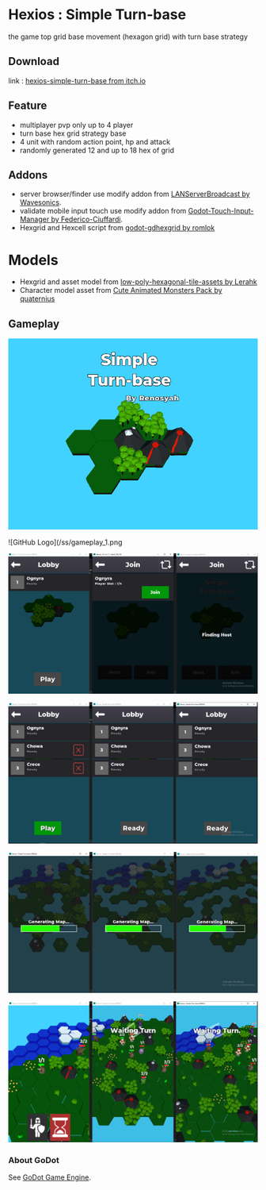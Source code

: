 # Hexios : Simple Turn-base

the game top grid base movement (hexagon grid) with turn base strategy


## Download
link : [hexios-simple-turn-base from itch.io](https://renosyah.itch.io/hexios-simple-turn-base)


## Feature
- multiplayer pvp only up to 4 player
- turn base hex grid strategy base
- 4 unit with random action point, hp and attack
- randomly generated 12 and up to 18 hex of grid



## Addons
- server browser/finder use modify addon from [LANServerBroadcast by Wavesonics](https://github.com/Wavesonics/LANServerBroadcast).
- validate mobile input touch use modify addon from [Godot-Touch-Input-Manager by Federico-Ciuffardi](https://github.com/Federico-Ciuffardi/Godot-Touch-Input-Manager).
- Hexgrid and Hexcell script from [godot-gdhexgrid by romlok](https://github.com/romlok/godot-gdhexgrid)



# Models
- Hexgrid and asset model from [low-poly-hexagonal-tile-assets by Lerahk](https://lerahk.itch.io/low-poly-hexagonal-tile-assets)
- Character model asset from [Cute Animated Monsters Pack by quaternius](https://quaternius.com/packs/cutemonsters.html)



## Gameplay
![GitHub Logo](/ss/cover.png)



![GitHub Logo](/ss/gameplay_1.png


![GitHub Logo](/ss/gameplay_2.png)



![GitHub Logo](/ss/gameplay_3.png)



![GitHub Logo](/ss/gameplay_4.png)



![GitHub Logo](/ss/gameplay_5.png)




### About GoDot
See [GoDot Game Engine](https://godotengine.org).
